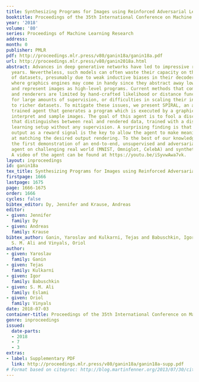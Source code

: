 ```yaml
---
title: Synthesizing Programs for Images using Reinforced Adversarial Learning
booktitle: Proceedings of the 35th International Conference on Machine Learning
year: '2018'
volume: '80'
series: Proceedings of Machine Learning Research
address: 
month: 0
publisher: PMLR
pdf: http://proceedings.mlr.press/v80/ganin18a/ganin18a.pdf
url: http://proceedings.mlr.press/v80/ganin2018a.html
abstract: Advances in deep generative networks have led to impressive results in recent
  years. Nevertheless, such models can often waste their capacity on the minutiae
  of datasets, presumably due to weak inductive biases in their decoders. This is
  where graphics engines may come in handy since they abstract away low-level details
  and represent images as high-level programs. Current methods that combine deep learning
  and renderers are limited by hand-crafted likelihood or distance functions, a need
  for large amounts of supervision, or difficulties in scaling their inference algorithms
  to richer datasets. To mitigate these issues, we present SPIRAL, an adversarially
  trained agent that generates a program which is executed by a graphics engine to
  interpret and sample images. The goal of this agent is to fool a discriminator network
  that distinguishes between real and rendered data, trained with a distributed reinforcement
  learning setup without any supervision. A surprising finding is that using the discriminator’s
  output as a reward signal is the key to allow the agent to make meaningful progress
  at matching the desired output rendering. To the best of our knowledge, this is
  the first demonstration of an end-to-end, unsupervised and adversarial inverse graphics
  agent on challenging real world (MNIST, Omniglot, CelebA) and synthetic 3D datasets.
  A video of the agent can be found at https://youtu.be/iSyvwAwa7vk.
layout: inproceedings
id: ganin18a
tex_title: Synthesizing Programs for Images using Reinforced Adversarial Learning
firstpage: 1666
lastpage: 1675
page: 1666-1675
order: 1666
cycles: false
bibtex_editor: Dy, Jennifer and Krause, Andreas
editor:
- given: Jennifer
  family: Dy
- given: Andreas
  family: Krause
bibtex_author: Ganin, Yaroslav and Kulkarni, Tejas and Babuschkin, Igor and Eslami,
  S. M. Ali and Vinyals, Oriol
author:
- given: Yaroslav
  family: Ganin
- given: Tejas
  family: Kulkarni
- given: Igor
  family: Babuschkin
- given: S. M. Ali
  family: Eslami
- given: Oriol
  family: Vinyals
date: 2018-07-03
container-title: Proceedings of the 35th International Conference on Machine Learning
genre: inproceedings
issued:
  date-parts:
  - 2018
  - 7
  - 3
extras:
- label: Supplementary PDF
  link: http://proceedings.mlr.press/v80/ganin18a/ganin18a-supp.pdf
# Format based on citeproc: http://blog.martinfenner.org/2013/07/30/citeproc-yaml-for-bibliographies/
---
```

